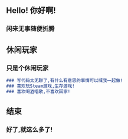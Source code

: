 ## Hello! 你好啊!

### 闲来无事随便折腾

## 休闲玩家

### 只是个休闲玩家

```markdown
### 写代码太无聊了,有什么有意思的事情可以喊我一起做!
### 喜欢玩Steam游戏,生存游戏!
### 喜欢喝酒唱歌,不喜欢回家!
```

## 结束
### 好了,就这么多了!

